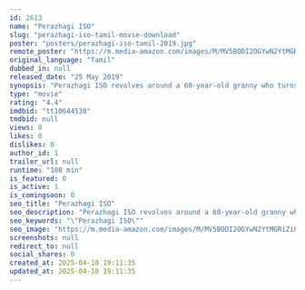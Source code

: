 ```yaml
---
id: 2613
name: "Perazhagi ISO"
slug: "perazhagi-iso-tamil-movie-download"
poster: "posters/perazhagi-iso-tamil-2019.jpg"
remote_poster: "https://m.media-amazon.com/images/M/MV5BODI2OGYwN2YtMGRiZi00N2E1LWIzOTItODJkYTNkOTMyZmRiXkEyXkFqcGdeQXVyNDc2NzU1MTA@._V1_SX300.jpg"
original_language: "Tamil"
dubbed_in: null
released_date: "25 May 2019"
synopsis: "Perazhagi ISO revolves around a 60-year-old granny who turns into a 20 years young beautiful girl after she accidentally falls into the hands of a business organization researching on the process of age reversing."
type: "movie"
rating: "4.4"
imdbid: "tt10644538"
tmdbid: null
views: 0
likes: 0
dislikes: 0
author_id: 1
trailer_url: null
runtime: "108 min"
is_featured: 0
is_active: 1
is_comingsoon: 0
seo_title: "Perazhagi ISO"
seo_description: "Perazhagi ISO revolves around a 60-year-old granny who turns into a 20 years young beautiful girl after she accidentally falls into the hands of a business organization researching on the process of age reversing."
seo_keywords: "\"Perazhagi ISO\""
seo_image: "https://m.media-amazon.com/images/M/MV5BODI2OGYwN2YtMGRiZi00N2E1LWIzOTItODJkYTNkOTMyZmRiXkEyXkFqcGdeQXVyNDc2NzU1MTA@._V1_SX300.jpg"
screenshots: null
redirect_to: null
social_shares: 0
created_at: 2025-04-10 19:11:35
updated_at: 2025-04-10 19:11:35
---
```



